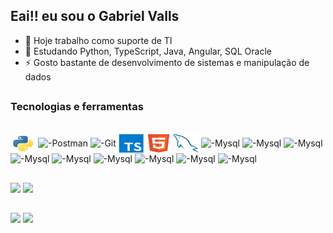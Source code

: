 ## Eai!! eu sou o Gabriel Valls

- 🔭 Hoje trabalho como suporte de TI
- 🌱 Estudando Python, TypeScript, Java, Angular, SQL Oracle
- ⚡ Gosto bastante de desenvolvimento de sistemas e manipulação de dados 

##
<h3>Tecnologias e ferramentas</h3>

<div style="display: inline_block"><br>
  
<img align="center" alt="Rafa-Python" height="30" width="40" src="https://raw.githubusercontent.com/devicons/devicon/master/icons/python/python-original.svg">
<img align="center" alt="-Postman" height="30" width="40" src="https://cdn.jsdelivr.net/gh/devicons/devicon@latest/icons/postman/postman-plain.svg" /> 
<img align="center" alt="-Git" height="30" width="40" src="https://cdn.jsdelivr.net/gh/devicons/devicon/icons/git/git-original.svg" />
<img align="center" alt="-Ts" height="30" width="40" src="https://raw.githubusercontent.com/devicons/devicon/master/icons/typescript/typescript-plain.svg">
<img align="center" alt="-HTML" height="30" width="40" src="https://raw.githubusercontent.com/devicons/devicon/master/icons/html5/html5-original.svg">
<img align="center" alt="-Mysql" height="30" width="40" src="https://raw.githubusercontent.com/devicons/devicon/master/icons/mysql/mysql-original.svg">
<img align="center" alt="-Mysql" height="30" width="40" src="https://cdn.jsdelivr.net/gh/devicons/devicon/icons/java/java-original.svg">
<img align="center" alt="-Mysql" height="30" width="40" src="https://cdn.jsdelivr.net/gh/devicons/devicon/icons/spring/spring-original.svg">
<img align="center" alt="-Mysql" height="30" width="40" src="https://cdn.jsdelivr.net/gh/devicons/devicon/icons/kotlin/kotlin-original.svg">
<img align="center" alt="-Mysql" height="30" width="40" src="https://cdn.jsdelivr.net/gh/devicons/devicon/icons/androidstudio/androidstudio-original.svg">
<img align="center" alt="-Mysql" height="30" width="40" src="https://cdn.jsdelivr.net/gh/devicons/devicon/icons/dart/dart-original.svg">
<img align="center" alt="-Mysql" height="30" width="40" src="https://cdn.jsdelivr.net/gh/devicons/devicon/icons/flutter/flutter-original.svg">
<img align="center" alt="-Mysql" height="30" width="40" src="https://cdn.jsdelivr.net/gh/devicons/devicon/icons/sqldeveloper/sqldeveloper-original.svg">
<img align="center" alt="-Mysql" height="30" width="40" src="https://cdn.jsdelivr.net/gh/devicons/devicon/icons/docker/docker-original.svg">
<img align="center" alt="-Mysql" height="30" width="40" src="https://cdn.jsdelivr.net/gh/devicons/devicon/icons/oracle/oracle-original.svg">

</div>

##

<div heigth="190em">
  <img height="180em" src="https://github-readme-stats.vercel.app/api?username=Vaalls&theme=tokyonight&show_icons=true&hide_border=true&count_private=true">
  <img height="180em" src="https://github-readme-stats.vercel.app/api/top-langs/?username=Vaalls&theme=tokyonight&show_icons=true&hide_border=true&layout=compact">
</div>

##

##

<div> 
  <a href="https://instagram.com/_vaalls" target="_blank"><img src="https://img.shields.io/badge/-Instagram-%23E4405F?style=for-the-badge&logo=instagram&logoColor=white" target="_blank"></a>
  <a href="https://www.linkedin.com/in/gabriel-valls-539301256" target="_blank"><img src="https://img.shields.io/badge/-LinkedIn-%230077B5?style=for-the-badge&logo=linkedin&logoColor=white" target="_blank"></a> 
</div>

##

  
